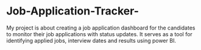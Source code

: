 # Job-Application-Tracker-
My project is about creating a job application dashboard for the candidates to monitor their job applications with status updates. It serves as a tool for identifying applied jobs, interview dates and results using power BI. 
